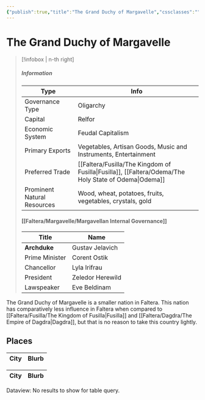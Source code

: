 ```yaml
---
{"publish":true,"title":"The Grand Duchy of Margavelle","cssclasses":""}
---
```




# The Grand Duchy of Margavelle

> [!infobox | n-th right]
>
> ##### Information
>
> | Type                        | Info                                                                    |
> | --------------------------- | ----------------------------------------------------------------------- |
> | Governance Type             | Oligarchy                                                               |
> | Capital                     | Relfor                                                                  |
> | Economic System             | Feudal Capitalism                                                       |
> | Primary Exports             | Vegetables, Artisan Goods, Music and Instruments, Entertainment         |
> | Preferred Trade             | [[Faltera/Fusilla/The Kingdom of Fusilla\|Fusilla]], [[Faltera/Odema/The Holy State of Odema\|Odema]] |
> | Prominent Natural Resources | Wood, wheat, potatoes, fruits, vegetables, crystals, gold               |
>
> #### [[Faltera/Margavelle/Margavellan Internal Governance]]
>
> | Title          | Name             |
> | -------------- | ---------------- |
> | **Archduke**   | Gustav Jelavich  |
> | Prime Minister | Corent Ostik     |
> | Chancellor     | Lyla Irifrau     |
> | President      | Zeledor Herewild |
> | Lawspeaker     | Eve Beldinam     |

The Grand Duchy of Margavelle is a smaller nation in Faltera. This nation has comparatively less influence in Faltera when compared to [[Faltera/Fusilla/The Kingdom of Fusilla\|Fusilla]] and [[Faltera/Dagdra/The Empire of Dagdra\|Dagdra]], but that is no reason to take this country lightly.

## Places
|City|Blurb|
|---|---|

|City|Blurb|
|---|---|

Dataview: No results to show for table query.
